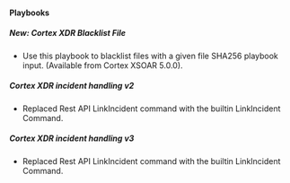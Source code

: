 
#### Playbooks
##### New: Cortex XDR Blacklist File
- Use this playbook to blacklist files with a given file SHA256 playbook input. (Available from Cortex XSOAR 5.0.0).

##### Cortex XDR incident handling v2
- Replaced Rest API LinkIncident command with the builtin LinkIncident Command.  

##### Cortex XDR incident handling v3
- Replaced Rest API LinkIncident command with the builtin LinkIncident Command.  